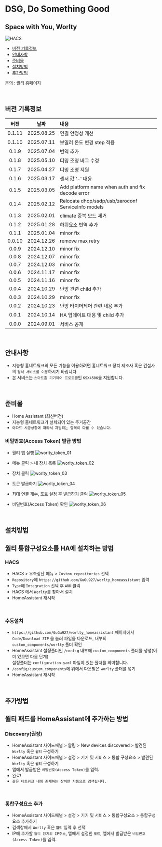 # DSG, Do Something Good

## Space with You, Worlty

![HACS][hacs-shield]

- [버전 기록정보](#version-history)
- [안내사항](#안내사항)
- [준비물](#준비물)
- [설치방법](#설치방법)
- [추가방법](#추가방법)

문의 : 월티 [홈페이지](https://worlty.com)

<br/>

## 버전 기록정보

|  버전  |    날짜    | 내용                                               |
| :----: | :--------: | :------------------------------------------------- |
| 0.1.11 | 2025.08.25 | 연결 안정성 개선                                   |
| 0.1.10 | 2025.07.11 | 보일러 온도 변경 step 적용                         |
| 0.1.9  | 2025.07.04 | 번역 추가                                          |
| 0.1.8  | 2025.05.10 | 디밍 조명 버그 수정                                |
| 0.1.7  | 2025.04.27 | 디밍 조명 지원                                     |
| 0.1.6  | 2025.03.17 | 센서 값 '-' 대응                                   |
| 0.1.5  | 2025.03.05 | Add platform name when auth and fix decode error   |
| 0.1.4  | 2025.02.12 | Relocate dhcp/ssdp/usb/zeroconf ServiceInfo models |
| 0.1.3  | 2025.02.01 | climate 중복 모드 제거                             |
| 0.1.2  | 2025.01.28 | 하위요소 번역 추가                                 |
| 0.1.1  | 2025.01.04 | minor fix                                          |
| 0.0.10 | 2024.12.26 | remove max retry                                   |
| 0.0.9  | 2024.12.10 | minor fix                                          |
| 0.0.8  | 2024.12.07 | minor fix                                          |
| 0.0.7  | 2024.12.03 | minor fix                                          |
| 0.0.6  | 2024.11.17 | minor fix                                          |
| 0.0.5  | 2024.11.16 | minor fix                                          |
| 0.0.4  | 2024.10.29 | 난방 관련 child 추가                               |
| 0.0.3  | 2024.10.29 | minor fix                                          |
| 0.0.2  | 2024.10.23 | 난방 타이머제어 관련 내용 추가                     |
| 0.0.1  | 2024.10.14 | HA 업데이트 대응 및 child 추가                     |
| 0.0.0  | 2024.09.01 | 서비스 공개                                        |

<br/>

## 안내사항

- 지능형 홈네트워크의 모든 기능을 이용하려면 홈네트워크 장치 제조사 혹은 건설사의 `정식 서비스를 이용`하시기 바랍니다.
- 본 서비스는 `스마트홈 기기제어 프로토콜`인 `KSX4506`을 지원합니다.

<br/>

## 준비물

- Home Assistant (최신버전)
- 지능형 홈네트워크가 설치되어 있는 주거공간
- `아파트 시공상황에 따라서 지원되는 항목이 다를 수 있습니다.`

### 비밀번호(Access Token) 발급 방법

- 월티 앱 실행
  ![worlty_token_01](/img/worlty_token_01.jpg)
  <br/>

- 메뉴 클릭 > 내 장치 목록
  ![worlty_token_02](/img/worlty_token_02.jpg)
  <br/>

- 장치 클릭
  ![worlty_token_03](/img/worlty_token_03.jpg)
  <br/>

- 토큰 발급하기
  ![worlty_token_04](/img/worlty_token_04.jpg)
  <br/>

- 최대 연결 개수, 포트 설정 후 발급하기 클릭
  ![worlty_token_05](/img/worlty_token_05.jpg)
  <br/>

- 비밀번호(Access Token) 확인
  ![worlty_token_06](/img/worlty_token_06.jpg)

<br/>

## 설치방법

## 월티 통합구성요소를 HA에 설치하는 방법

### HACS

- HACS > 우측상단 메뉴 > `Custom repositories` 선택
- `Repository`에 `https://github.com/GuGu927/worlty_homeassistant` 입력
- `Type`에 `Integration` 선택 후 `ADD` 클릭
- HACS 에서 `Worlty`를 찾아서 설치
- HomeAssistant 재시작

<br/>

### 수동설치

- `https://github.com/GuGu927/worlty_homeassistant` 페이지에서 `Code/Download ZIP` 을 눌러 파일을 다운로드, 내부의 `custom_components/worlty` 폴더 확인
- HomeAssistant 설정폴더인 `/config` 내부에 `custom_components` 폴더를 생성(이미 있으면 다음 단계)<br/>설정폴더는 `configuration.yaml` 파일이 있는 폴더를 의미합니다.<br>
- `/config/custom_components`에 위에서 다운받은 `worlty` 폴더를 넣기<br>
- HomeAssistant 재시작

<br/>

## 추가방법

## 월티 패드를 HomeAssistant에 추가하는 방법

### Discovery(**권장**)

- HomeAssistant 사이드패널 > 알림 > New devices discovered > 발견된 `Worlty` 혹은 `월티` 구성하기<br>
- HomeAssistant 사이드패널 > 설정 > 기기 및 서비스 > 통합 구성요소 > 발견된 `Worlty` 혹은 `월티` 구성하기<br>
- 앱에서 발급받은 `비밀번호(Access Token)`를 입력.<br>
- 완료!
- `같은 네트워크 내에 존재하는 장치만 자동으로 검색됩니다.`

<br/>

### 통합구성요소 추가

- HomeAssistant 사이드패널 > 설정 > 기기 및 서비스 > 통합구성요소 > 통합구성요소 추가하기<br>
- 검색창에서 `Worlty` 혹은 `월티` 입력 후 선택<br>
- IP에 추가할 `월티 장치의 IP주소`, 앱에서 설정한 `포트`, 앱에서 발급받은 `비밀번호(Access Token)`를 입력.

[version-shield]: https://img.shields.io/badge/version-v0.0.10-orange.svg
[hacs-shield]: https://img.shields.io/badge/HACS-Custom-red.svg
